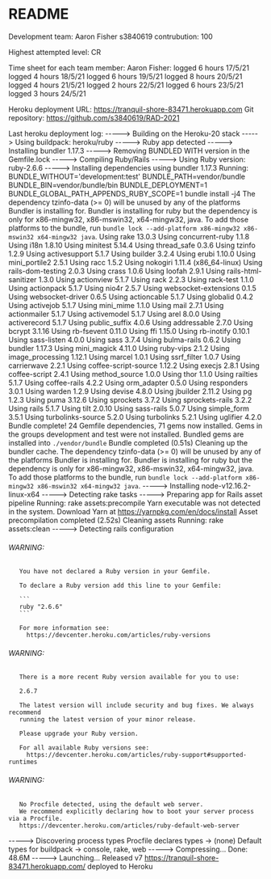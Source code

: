 # README

Development team:
Aaron Fisher s3840619 contrubution: 100

Highest attempted level: CR

Time sheet for each team member:
Aaron Fisher: 
logged 6 hours 17/5/21
logged 4 hours 18/5/21
logged 6 hours 19/5/21
logged 8 hours 20/5/21
logged 4 hours 21/5/21
logged 2 hours 22/5/21
logged 6 hours 23/5/21
logged 3 hours 24/5/21

Heroku deployment URL: https://tranquil-shore-83471.herokuapp.com
Git repository: https://github.com/s3840619/RAD-2021


Last heroku deployment log: 
-----> Building on the Heroku-20 stack
-----> Using buildpack: heroku/ruby
-----> Ruby app detected
-----> Installing bundler 1.17.3
-----> Removing BUNDLED WITH version in the Gemfile.lock
-----> Compiling Ruby/Rails
-----> Using Ruby version: ruby-2.6.6
-----> Installing dependencies using bundler 1.17.3
       Running: BUNDLE_WITHOUT='development:test' BUNDLE_PATH=vendor/bundle BUNDLE_BIN=vendor/bundle/bin BUNDLE_DEPLOYMENT=1 BUNDLE_GLOBAL_PATH_APPENDS_RUBY_SCOPE=1 bundle install -j4
       The dependency tzinfo-data (>= 0) will be unused by any of the platforms Bundler is installing for. Bundler is installing for ruby but the dependency is only for x86-mingw32, x86-mswin32, x64-mingw32, java. To add those platforms to the bundle, run `bundle lock --add-platform x86-mingw32 x86-mswin32 x64-mingw32 java`.
       Using rake 13.0.3
       Using concurrent-ruby 1.1.8
       Using i18n 1.8.10
       Using minitest 5.14.4
       Using thread_safe 0.3.6
       Using tzinfo 1.2.9
       Using activesupport 5.1.7
       Using builder 3.2.4
       Using erubi 1.10.0
       Using mini_portile2 2.5.1
       Using racc 1.5.2
       Using nokogiri 1.11.4 (x86_64-linux)
       Using rails-dom-testing 2.0.3
       Using crass 1.0.6
       Using loofah 2.9.1
       Using rails-html-sanitizer 1.3.0
       Using actionview 5.1.7
       Using rack 2.2.3
       Using rack-test 1.1.0
       Using actionpack 5.1.7
       Using nio4r 2.5.7
       Using websocket-extensions 0.1.5
       Using websocket-driver 0.6.5
       Using actioncable 5.1.7
       Using globalid 0.4.2
       Using activejob 5.1.7
       Using mini_mime 1.1.0
       Using mail 2.7.1
       Using actionmailer 5.1.7
       Using activemodel 5.1.7
       Using arel 8.0.0
       Using activerecord 5.1.7
       Using public_suffix 4.0.6
       Using addressable 2.7.0
       Using bcrypt 3.1.16
       Using rb-fsevent 0.11.0
       Using ffi 1.15.0
       Using rb-inotify 0.10.1
       Using sass-listen 4.0.0
       Using sass 3.7.4
       Using bulma-rails 0.6.2
       Using bundler 1.17.3
       Using mini_magick 4.11.0
       Using ruby-vips 2.1.2
       Using image_processing 1.12.1
       Using marcel 1.0.1
       Using ssrf_filter 1.0.7
       Using carrierwave 2.2.1
       Using coffee-script-source 1.12.2
       Using execjs 2.8.1
       Using coffee-script 2.4.1
       Using method_source 1.0.0
       Using thor 1.1.0
       Using railties 5.1.7
       Using coffee-rails 4.2.2
       Using orm_adapter 0.5.0
       Using responders 3.0.1
       Using warden 1.2.9
       Using devise 4.8.0
       Using jbuilder 2.11.2
       Using pg 1.2.3
       Using puma 3.12.6
       Using sprockets 3.7.2
       Using sprockets-rails 3.2.2
       Using rails 5.1.7
       Using tilt 2.0.10
       Using sass-rails 5.0.7
       Using simple_form 3.5.1
       Using turbolinks-source 5.2.0
       Using turbolinks 5.2.1
       Using uglifier 4.2.0
       Bundle complete! 24 Gemfile dependencies, 71 gems now installed.
       Gems in the groups development and test were not installed.
       Bundled gems are installed into `./vendor/bundle`
       Bundle completed (0.51s)
       Cleaning up the bundler cache.
       The dependency tzinfo-data (>= 0) will be unused by any of the platforms Bundler is installing for. Bundler is installing for ruby but the dependency is only for x86-mingw32, x86-mswin32, x64-mingw32, java. To add those platforms to the bundle, run `bundle lock --add-platform x86-mingw32 x86-mswin32 x64-mingw32 java`.
-----> Installing node-v12.16.2-linux-x64
-----> Detecting rake tasks
-----> Preparing app for Rails asset pipeline
       Running: rake assets:precompile
       Yarn executable was not detected in the system.
       Download Yarn at https://yarnpkg.com/en/docs/install
       Asset precompilation completed (2.52s)
       Cleaning assets
       Running: rake assets:clean
-----> Detecting rails configuration
###### WARNING:
       You have not declared a Ruby version in your Gemfile.
       
       To declare a Ruby version add this line to your Gemfile:
       
       ```
       ruby "2.6.6"
       ```
       
       For more information see:
         https://devcenter.heroku.com/articles/ruby-versions
###### WARNING:
       There is a more recent Ruby version available for you to use:
       
       2.6.7
       
       The latest version will include security and bug fixes. We always recommend
       running the latest version of your minor release.
       
       Please upgrade your Ruby version.
       
       For all available Ruby versions see:
         https://devcenter.heroku.com/articles/ruby-support#supported-runtimes
###### WARNING:
       No Procfile detected, using the default web server.
       We recommend explicitly declaring how to boot your server process via a Procfile.
       https://devcenter.heroku.com/articles/ruby-default-web-server
-----> Discovering process types
       Procfile declares types     -> (none)
       Default types for buildpack -> console, rake, web
-----> Compressing...
       Done: 48.6M
-----> Launching...
       Released v7
       https://tranquil-shore-83471.herokuapp.com/ deployed to Heroku
